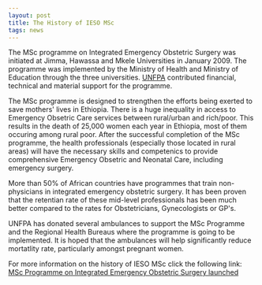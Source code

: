 ```yaml
---
layout: post
title: The History of IESO MSc
tags: news
---
```

The MSc programme on Integrated Emergency Obstetric Surgery was initiated at Jimma, Hawassa and Mkele Universities in January 2009.
The programme was implemented by the Ministry of Health and Ministry of Education through the three universities.
[UNFPA](http://www.unfpa.org) contributed financial, technical and material support for the programme.

The MSc programme is designed to strengthen the efforts being exerted to save mothers' lives in Ethiopia.
There is a huge inequality in access to Emergency Obsetric Care  services between rural/urban and rich/poor.
This results in the death of 25,000 women each year in Ethiopia, most of them occuring among rural poor.
After the successful completion of the MSc programme, the health professionals (especially those located in rural areas) will have the necessary skills and competenics to provide comprehensive Emergency Obsetric and Neonatal Care, including emergency surgery. 

More than 50% of African countries have programmes that train non-physicians in integrated emergency obstetric surgery.
It has been proven that the retentian rate of these mid-level professionals has been much better compared to the rates  for Obstetricians, Gynecologists or GP's.

UNFPA has donated several ambulances to support the MSc Programme and the Regional Health Bureaus where the programme is going to be implemented. 
It is hoped that the ambulances will help significantly reduce mortatlity rate, particularly amongst pregnant women.

For more information on the history of IESO MSc click the following link:  
[MSc Programme on Integrated Emergency Obstetric Surgery launched](http://www.ethiopia.unfpa.org/news/msc-programme-integrated-emergency-obstetric-surgery-launched)